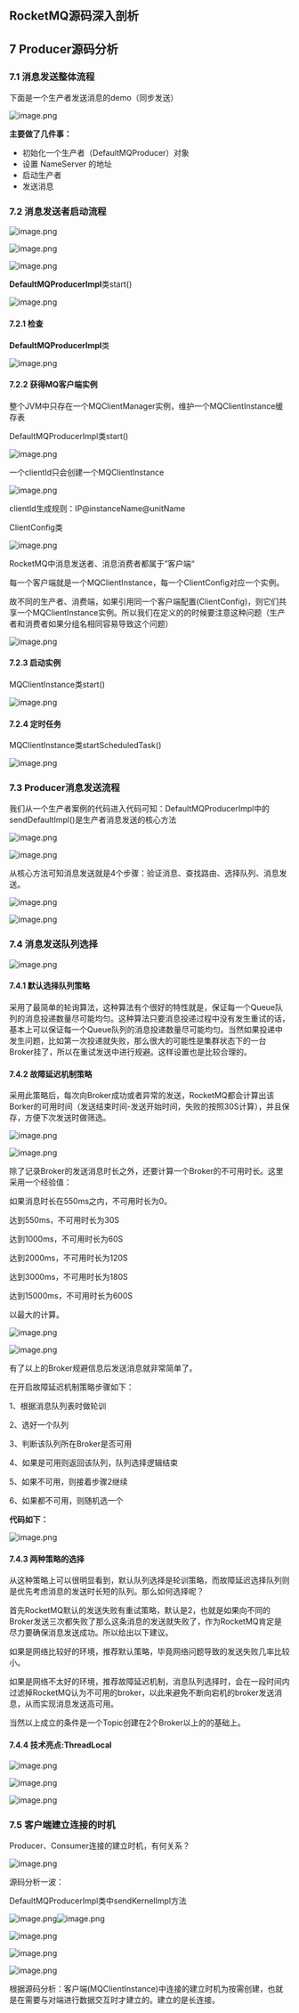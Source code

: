 ## RocketMQ源码深入剖析

## 7 Producer源码分析

### 7.1 消息发送整体流程

下面是一个生产者发送消息的demo（同步发送）

![image.png](https://fynotefile.oss-cn-zhangjiakou.aliyuncs.com/fynote/fyfile/5983/1650003366015/aa5e19b1c0094c9eae42d065b78b0138.png)

**主要做了几件事：**

* 初始化一个生产者（DefaultMQProducer）对象
* 设置 NameServer 的地址
* 启动生产者
* 发送消息

### 7.2 消息发送者启动流程

![image.png](https://fynotefile.oss-cn-zhangjiakou.aliyuncs.com/fynote/fyfile/5983/1650003366015/b4c50b6bd584436195e83050c295f3ad.png)

![image.png](https://fynotefile.oss-cn-zhangjiakou.aliyuncs.com/fynote/fyfile/5983/1650003366015/18e518317fc442d88e1027e1037728cf.png)

![image.png](https://fynotefile.oss-cn-zhangjiakou.aliyuncs.com/fynote/fyfile/5983/1650003366015/a2353d0fd19a45ec9448e6f74f204798.png)

**DefaultMQProducerImpl**类start()

![image.png](https://fynotefile.oss-cn-zhangjiakou.aliyuncs.com/fynote/fyfile/5983/1650003366015/8b812bb8f89a4cd2ba3db3a18f9cdc63.png)

#### 7.2.1 检查

**DefaultMQProducerImpl**类

![image.png](https://fynotefile.oss-cn-zhangjiakou.aliyuncs.com/fynote/fyfile/5983/1650003366015/6305ee76e1544555b6cbb14e211d3b2c.png)

#### 7.2.2 获得MQ客户端实例

整个JVM中只存在一个MQClientManager实例，维护一个MQClientInstance缓存表

DefaultMQProducerImpl类start()

![image.png](https://fynotefile.oss-cn-zhangjiakou.aliyuncs.com/fynote/fyfile/5983/1650003366015/9a5dc6efd8ab46e8ba39af042f477d18.png)

一个clientId只会创建一个MQClientInstance

![image.png](https://fynotefile.oss-cn-zhangjiakou.aliyuncs.com/fynote/fyfile/5983/1650003366015/03b0b3e84fe5408ba4fc9875841fa305.png)

clientId生成规则：IP@instanceName@unitName

ClientConfig类

![image.png](https://fynotefile.oss-cn-zhangjiakou.aliyuncs.com/fynote/fyfile/5983/1650003366015/54632e05bf3945929570c172be4c3ef9.png)

RocketMQ中消息发送者、消息消费者都属于”客户端“

每一个客户端就是一个MQClientInstance，每一个ClientConfig对应一个实例。

故不同的生产者、消费端，如果引用同一个客户端配置(ClientConfig)，则它们共享一个MQClientInstance实例。所以我们在定义的的时候要注意这种问题（生产者和消费者如果分组名相同容易导致这个问题）

![image.png](https://fynotefile.oss-cn-zhangjiakou.aliyuncs.com/fynote/fyfile/5983/1650003366015/f8903ffaea2641678a0757aee21047c3.png)

#### 7.2.3 启动实例

MQClientInstance类start()

![image.png](https://fynotefile.oss-cn-zhangjiakou.aliyuncs.com/fynote/fyfile/5983/1650003366015/584bc657b2a84579883a1b45e9ec3b82.png)

#### 7.2.4 定时任务

MQClientInstance类startScheduledTask()

![image.png](https://fynotefile.oss-cn-zhangjiakou.aliyuncs.com/fynote/fyfile/5983/1650003366015/8552e3d4798248a5b4349ae816086504.png)

### 7.3 Producer消息发送流程

我们从一个生产者案例的代码进入代码可知：DefaultMQProducerImpl中的sendDefaultImpl()是生产者消息发送的核心方法

![image.png](https://fynotefile.oss-cn-zhangjiakou.aliyuncs.com/fynote/fyfile/5983/1650003366015/30aeb13b47104c7e9dab2168be43053b.png)

![image.png](https://fynotefile.oss-cn-zhangjiakou.aliyuncs.com/fynote/fyfile/5983/1650003366015/61ab3256ecbb4ca594b594c4da4b1a12.png)

从核心方法可知消息发送就是4个步骤：验证消息、查找路由、选择队列、消息发送。

![image.png](https://fynotefile.oss-cn-zhangjiakou.aliyuncs.com/fynote/fyfile/5983/1648432544069/e4e64c245cbc4cc892120faad1ad3544.png)

![image.png](https://fynotefile.oss-cn-zhangjiakou.aliyuncs.com/fynote/fyfile/5983/1648432544069/f1efd4fc85f64375848cb59fc6648230.png)

### 7.4 消息发送队列选择

![image.png](https://fynotefile.oss-cn-zhangjiakou.aliyuncs.com/fynote/fyfile/5983/1650003366015/81b9286248de4315be724d36837298c9.png)

#### **7.4.1 默认选择队列策略**

采用了最简单的轮询算法，这种算法有个很好的特性就是，保证每一个Queue队列的消息投递数量尽可能均匀。这种算法只要消息投递过程中没有发生重试的话，基本上可以保证每一个Queue队列的消息投递数量尽可能均匀。当然如果投递中发生问题，比如第一次投递就失败，那么很大的可能性是集群状态下的一台Broker挂了，所以在重试发送中进行规避。这样设置也是比较合理的。

#### 7.4.2 **故障延迟机制策略**

采用此策略后，每次向Broker成功或者异常的发送，RocketMQ都会计算出该Borker的可用时间（发送结束时间-发送开始时间，失败的按照30S计算），并且保存，方便下次发送时做筛选。

![image.png](https://fynotefile.oss-cn-zhangjiakou.aliyuncs.com/fynote/fyfile/5983/1648432544069/7e754d3c39e248279d9b974115a85f14.png)

![image.png](https://fynotefile.oss-cn-zhangjiakou.aliyuncs.com/fynote/fyfile/5983/1648432544069/c570b9b51fa74ada85e65f35687751a8.png)

除了记录Broker的发送消息时长之外，还要计算一个Broker的不可用时长。这里采用一个经验值：

如果消息时长在550ms之内，不可用时长为0。

达到550ms，不可用时长为30S

达到1000ms，不可用时长为60S

达到2000ms，不可用时长为120S

达到3000ms，不可用时长为180S

达到15000ms，不可用时长为600S

以最大的计算。

![image.png](https://fynotefile.oss-cn-zhangjiakou.aliyuncs.com/fynote/fyfile/5983/1648432544069/97684fb3343c4a7787e291b38d9fe6dd.png)

![image.png](https://fynotefile.oss-cn-zhangjiakou.aliyuncs.com/fynote/fyfile/5983/1648432544069/63c3d5926f6d404f83d3ba1036658e45.png)

有了以上的Broker规避信息后发送消息就非常简单了。

在开启故障延迟机制策略步骤如下：

1、根据消息队列表时做轮训

2、选好一个队列

3、判断该队列所在Broker是否可用

4、如果是可用则返回该队列，队列选择逻辑结束

5、如果不可用，则接着步骤2继续

6、如果都不可用，则随机选一个

**代码如下：**

![image.png](https://fynotefile.oss-cn-zhangjiakou.aliyuncs.com/fynote/fyfile/5983/1648432544069/bc24f6d85543424d8c0a97c5e16c2a0c.png)

#### 7.4.3 两种**策略的选择**

从这种策略上可以很明显看到，默认队列选择是轮训策略，而故障延迟选择队列则是优先考虑消息的发送时长短的队列。那么如何选择呢？

首先RocketMQ默认的发送失败有重试策略，默认是2，也就是如果向不同的Broker发送三次都失败了那么这条消息的发送就失败了，作为RocketMQ肯定是尽力要确保消息发送成功。所以给出以下建议。

如果是网络比较好的环境，推荐默认策略，毕竟网络问题导致的发送失败几率比较小。

如果是网络不太好的环境，推荐故障延迟机制，消息队列选择时，会在一段时间内过滤掉RocketMQ认为不可用的broker，以此来避免不断向宕机的broker发送消息，从而实现消息发送高可用。

当然以上成立的条件是一个Topic创建在2个Broker以上的的基础上。

#### 7.4.4 技术亮点:ThreadLocal

![image.png](https://fynotefile.oss-cn-zhangjiakou.aliyuncs.com/fynote/fyfile/5983/1648432544069/e1f44264ea664895923c3bfca34115fb.png)

![image.png](https://fynotefile.oss-cn-zhangjiakou.aliyuncs.com/fynote/fyfile/5983/1648432544069/2f8d7ce137754388af2db0d431aec043.png)

![image.png](https://fynotefile.oss-cn-zhangjiakou.aliyuncs.com/fynote/fyfile/5983/1648432544069/63a7a45afe1c4649a1d579c32d064645.png)

### 7.5 客户端建立连接的时机

Producer、Consumer连接的建立时机，有何关系？

![image.png](https://fynotefile.oss-cn-zhangjiakou.aliyuncs.com/fynote/fyfile/5983/1648432544069/d0857f7c1b434622bdcd8f74da001d06.png)

源码分析一波：

DefaultMQProducerImpl类中sendKernelImpl方法

![image.png](https://fynotefile.oss-cn-zhangjiakou.aliyuncs.com/fynote/fyfile/5983/1648432544069/c6197cb8ed5140958a03287d9f533e0e.png)![image.png](https://fynotefile.oss-cn-zhangjiakou.aliyuncs.com/fynote/fyfile/5983/1648432544069/647d793d9a844d1eaa16b128dcd8b0bf.png)

![image.png](https://fynotefile.oss-cn-zhangjiakou.aliyuncs.com/fynote/fyfile/5983/1648432544069/3e9456819859447095221d9ff3f41e5e.png)

![image.png](https://fynotefile.oss-cn-zhangjiakou.aliyuncs.com/fynote/fyfile/5983/1648432544069/3c1db7c4bc2b4faa8dc46f9c128e74fa.png)

![image.png](https://fynotefile.oss-cn-zhangjiakou.aliyuncs.com/fynote/fyfile/5983/1648432544069/746c15a913b24bdcb4febcec94ff013c.png)

根据源码分析：客户端(MQClientInstance)中连接的建立时机为按需创建，也就是在需要与对端进行数据交互时才建立的。建立的是长连接。

